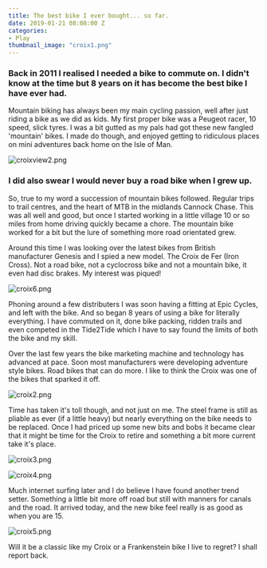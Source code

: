 ```yaml
---
title: The best bike I ever bought... so far.
date: 2019-01-21 08:08:00 Z
categories:
- Play
thumbnail_image: "croix1.png"
---
```


### Back in 2011 I realised I needed a bike to commute on. I didn't know at the time but 8 years on it has become the best bike I have ever had. 

Mountain biking has always been my main cycling passion, well after just riding a bike as we did as kids. My first proper bike was a Peugeot racer, 10 speed, slick tyres. I was a bit gutted as my pals had got these new fangled 'mountain' bikes. I made do though, and enjoyed getting to ridiculous places on mini adventures back home on the Isle of Man. 
<!--more-->
![croixview2.png](/uploads/croixview2.png)

### I did also swear I would never buy a road bike when I grew up.  

So, true to my word a succession of mountain bikes followed. Regular trips to trail centres, and the heart of MTB in the midlands Cannock Chase. This was all well and good, but once I started working in a little village 10 or so miles from home driving quickly became a chore. The mountain bike worked for a bit but the lure of something more road orientated grew. 

Around this time I was looking over the latest bikes from British manufacturer Genesis and I spied a new model. The Croix de Fer (Iron Cross). Not a road bike, not a cyclocross bike and not a mountain bike, it even had disc brakes. My interest was piqued! 

![croix6.png](/uploads/croix6.png)

Phoning around a few distributers I was soon having a fitting at Epic Cycles, and left with the bike. And so began 8 years of using a bike for literally everything. I have commuted on it, done bike packing, ridden trails and even competed in the Tide2Tide which I have to say found the limits of both the bike and my skill. 

Over the last few years the bike marketing machine and technology has advanced at pace. Soon most manufacturers were developing adventure style bikes. Road bikes that can do more. I like to think the Croix was one of the bikes that sparked it off. 

![croix2.png](/uploads/croix2.png)

Time has taken it's toll though, and not just on me. The steel frame is still as pliable as ever (if a little heavy) but nearly everything on the bike needs to be replaced. Once I had priced up some new bits and bobs it became clear that it might be time for the Croix to retire and something a bit more current take it's place. 

![croix3.png](/uploads/croix3.png)

![croix4.png](/uploads/croix4.png)

Much internet surfing later and I do believe I have found another trend setter. Something a little bit more off road but still with manners for canals and the road. It arrived today, and the new bike feel really is as good as when you are 15. 

![croix5.png](/uploads/croix5.png)

Will it be a classic like my Croix or a Frankenstein bike I live to regret? I shall report back.
